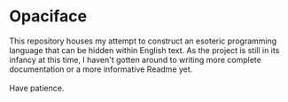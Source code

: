 # Opaciface
This repository houses my attempt to construct an esoteric programming language that can be hidden within English text. As the project is still in its infancy at this time, I haven't gotten around to writing more complete documentation or a more informative Readme yet.\
\
Have patience.